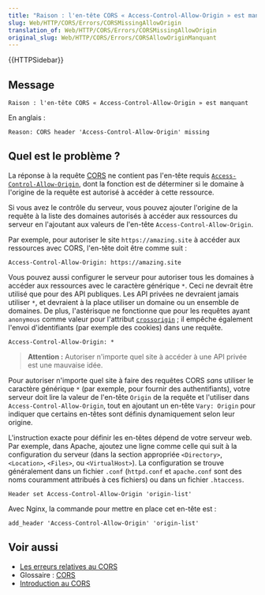 ```yaml
---
title: "Raison : l'en-tête CORS « Access-Control-Allow-Origin » est manquant"
slug: Web/HTTP/CORS/Errors/CORSMissingAllowOrigin
translation_of: Web/HTTP/CORS/Errors/CORSMissingAllowOrigin
original_slug: Web/HTTP/CORS/Errors/CORSAllowOriginManquant
---
```


{{HTTPSidebar}}

## Message

```http
Raison : l'en-tête CORS « Access-Control-Allow-Origin » est manquant
```

En anglais&nbsp;:

```http
Reason: CORS header 'Access-Control-Allow-Origin' missing
```

## Quel est le problème&nbsp;?

La réponse à la requête [CORS](/fr/docs/Glossary/CORS) ne contient pas l'en-tête requis [`Access-Control-Allow-Origin`](/fr/docs/Web/HTTP/Headers/Access-Control-Allow-Origin), dont la fonction est de déterminer si le domaine à l'origine de la requête est autorisé à accéder à cette ressource.

Si vous avez le contrôle du serveur, vous pouvez ajouter l'origine de la requête à la liste des domaines autorisés à accéder aux ressources du serveur en l'ajoutant aux valeurs de l'en-tête `Access-Control-Allow-Origin`.

Par exemple, pour autoriser le site `https://amazing.site` à accéder aux ressources avec CORS, l'en-tête doit être comme suit&nbsp;:

```http
Access-Control-Allow-Origin: https://amazing.site
```

Vous pouvez aussi configurer le serveur pour autoriser tous les domaines à accéder aux ressources avec le caractère générique `*`. Ceci ne devrait être utilisé que pour des API publiques. Les API privées ne devraient jamais utiliser `*`, et devraient à la place utiliser un domaine ou un ensemble de domaines. De plus, l'astérisque ne fonctionne que pour les requêtes ayant `anonymous` comme valeur pour l'attribut [`crossorigin`](/fr/docs/Web/HTML/Attributes/crossorigin)&nbsp;; il empêche également l'envoi d'identifiants (par exemple des cookies) dans une requête.

```http
Access-Control-Allow-Origin: *
```

> **Attention :** Autoriser n'importe quel site à accéder à une API privée est une mauvaise idée.

Pour autoriser n'importe quel site à faire des requêtes CORS _sans_ utiliser le caractère générique `*` (par exemple, pour fournir des authentifiants), votre serveur doit lire la valeur de l'en-tête `Origin` de la requête et l'utiliser dans `Access-Control-Allow-Origin`, tout en ajoutant un en-tête `Vary: Origin` pour indiquer que certains en-têtes sont définis dynamiquement selon leur origine.

L'instruction exacte pour définir les en-têtes dépend de votre serveur web. Par exemple, dans Apache, ajoutez une ligne comme celle qui suit à la configuration du serveur (dans la section appropriée `<Directory>`, `<Location>`, `<Files>`, ou `<VirtualHost>`). La configuration se trouve généralement dans un fichier `.conf` (`httpd.conf` et `apache.conf` sont des noms couramment attribués à ces fichiers) ou dans un fichier `.htaccess`.

```
Header set Access-Control-Allow-Origin 'origin-list'
```

Avec Nginx, la commande pour mettre en place cet en-tête est&nbsp;:

```
add_header 'Access-Control-Allow-Origin' 'origin-list'
```

## Voir aussi

- [Les erreurs relatives au CORS](/fr/docs/Web/HTTP/CORS/Errors)
- Glossaire&nbsp;: [CORS](/fr/docs/Glossary/CORS)
- [Introduction au CORS](/fr/docs/Web/HTTP/CORS)
